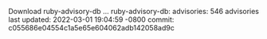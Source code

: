 Download ruby-advisory-db ...
ruby-advisory-db:
  advisories:	546 advisories
  last updated:	2022-03-01 19:04:59 -0800
  commit:	c055686e04554c1a5e65e604062adb142058ad9c
